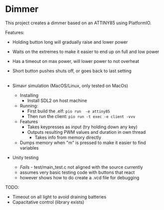 # Dimmer

This project creates a dimmer based on an ATTINY85 using PlatformIO.

Features:
* Holding button long will gradually raise and lower power
* Waits on the extremes to make it easier to end up on full and low power
* Has a timeout on max power, will lower power to not overheat
* Short button pushes shuts off, or goes back to last setting<br/><br/>

* Simavr simulation (MacOS/Linux, only tested on MacOs)
  * Installing 
    * Install SDL2 on host machine 
  * Running: 
    * First build the .elf: ```pio run  -e attiny85```
    * Then run the client: ```pio run -t exec -e client -vvv```
  * Features
    * Takes keypresses as input (try holding down any key)
    * Outputs resulting PWM values and duration in own thread
      * Takes info from memory directly
  * Dumps memory when "m" is pressed to make it easier to find variables
* Unity testing
  * _Fails_ - test/main_test.c not aligned with the source currently 
  * assumes very basic testing code with buttons that react
  * however shows how to do create a .vcd file for debugging


TODO: 
* Timeout on all light to avoid draining batteries
* Capacitative control (library exists)
